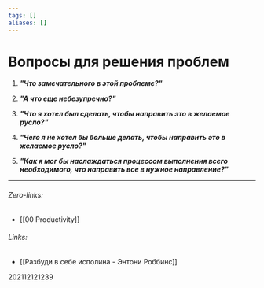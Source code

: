 ```yaml
---
tags: []
aliases: []
---
```

# Вопросы для решения проблем
1. ___"Что замечательного в этой проблеме?"___
 
2. ___"А что еще небезупречно?"___

3. ___"Что я хотел был сделать, чтобы направить это в желаемое русло?"___

4. ___"Чего я не хотел бы больше делать, чтобы направить это в желаемое русло?"___

5. ___"Как я мог бы наслаждаться процессом выполнения всего необходимого, что направить все в нужное направление?"___
___
###### Zero-links:
- [[00 Productivity]]
###### Links:
- [[Разбуди в себе исполина - Энтони Роббинс]]

202112121239